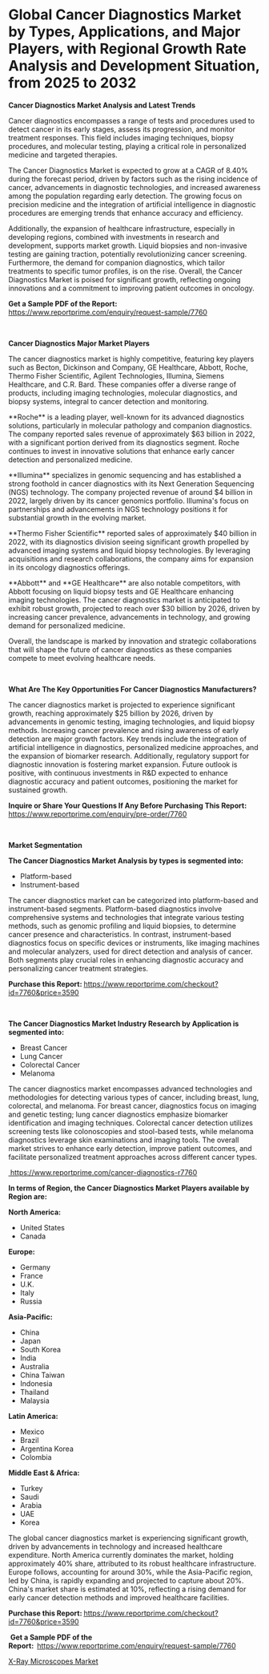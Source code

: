 <p><h1>Global Cancer Diagnostics Market by Types, Applications, and Major Players, with Regional Growth Rate Analysis and Development Situation, from 2025 to 2032</h1></p><p><strong>Cancer Diagnostics Market Analysis and Latest Trends</strong></p>
<p><p>Cancer diagnostics encompasses a range of tests and procedures used to detect cancer in its early stages, assess its progression, and monitor treatment responses. This field includes imaging techniques, biopsy procedures, and molecular testing, playing a critical role in personalized medicine and targeted therapies.</p><p>The Cancer Diagnostics Market is expected to grow at a CAGR of 8.40% during the forecast period, driven by factors such as the rising incidence of cancer, advancements in diagnostic technologies, and increased awareness among the population regarding early detection. The growing focus on precision medicine and the integration of artificial intelligence in diagnostic procedures are emerging trends that enhance accuracy and efficiency.</p><p>Additionally, the expansion of healthcare infrastructure, especially in developing regions, combined with investments in research and development, supports market growth. Liquid biopsies and non-invasive testing are gaining traction, potentially revolutionizing cancer screening. Furthermore, the demand for companion diagnostics, which tailor treatments to specific tumor profiles, is on the rise. Overall, the Cancer Diagnostics Market is poised for significant growth, reflecting ongoing innovations and a commitment to improving patient outcomes in oncology.</p></p>
<p><strong>Get a Sample PDF of the Report:&nbsp;</strong> <a href="https://www.reportprime.com/enquiry/request-sample/7760?utm_campaign=3101&utm_medium=2&utm_source=Github&utm_content=ia&utm_term=19032025&utm_id=cancer-diagnostics">https://www.reportprime.com/enquiry/request-sample/7760</a></p>
<p>&nbsp;</p>
<p><strong>Cancer Diagnostics Major Market Players</strong></p>
<p><p>The cancer diagnostics market is highly competitive, featuring key players such as Becton, Dickinson and Company, GE Healthcare, Abbott, Roche, Thermo Fisher Scientific, Agilent Technologies, Illumina, Siemens Healthcare, and C.R. Bard. These companies offer a diverse range of products, including imaging technologies, molecular diagnostics, and biopsy systems, integral to cancer detection and monitoring.</p><p>**Roche** is a leading player, well-known for its advanced diagnostics solutions, particularly in molecular pathology and companion diagnostics. The company reported sales revenue of approximately $63 billion in 2022, with a significant portion derived from its diagnostics segment. Roche continues to invest in innovative solutions that enhance early cancer detection and personalized medicine.</p><p>**Illumina** specializes in genomic sequencing and has established a strong foothold in cancer diagnostics with its Next Generation Sequencing (NGS) technology. The company projected revenue of around $4 billion in 2022, largely driven by its cancer genomics portfolio. Illumina's focus on partnerships and advancements in NGS technology positions it for substantial growth in the evolving market.</p><p>**Thermo Fisher Scientific** reported sales of approximately $40 billion in 2022, with its diagnostics division seeing significant growth propelled by advanced imaging systems and liquid biopsy technologies. By leveraging acquisitions and research collaborations, the company aims for expansion in its oncology diagnostics offerings.</p><p>**Abbott** and **GE Healthcare** are also notable competitors, with Abbott focusing on liquid biopsy tests and GE Healthcare enhancing imaging technologies. The cancer diagnostics market is anticipated to exhibit robust growth, projected to reach over $30 billion by 2026, driven by increasing cancer prevalence, advancements in technology, and growing demand for personalized medicine. </p><p>Overall, the landscape is marked by innovation and strategic collaborations that will shape the future of cancer diagnostics as these companies compete to meet evolving healthcare needs.</p></p>
<p>&nbsp;</p>
<p><strong>What Are The Key Opportunities For Cancer Diagnostics Manufacturers?</strong></p>
<p><p>The cancer diagnostics market is projected to experience significant growth, reaching approximately $25 billion by 2026, driven by advancements in genomic testing, imaging technologies, and liquid biopsy methods. Increasing cancer prevalence and rising awareness of early detection are major growth factors. Key trends include the integration of artificial intelligence in diagnostics, personalized medicine approaches, and the expansion of biomarker research. Additionally, regulatory support for diagnostic innovation is fostering market expansion. Future outlook is positive, with continuous investments in R&D expected to enhance diagnostic accuracy and patient outcomes, positioning the market for sustained growth.</p></p>
<p><strong>Inquire or Share Your Questions If Any Before Purchasing This Report:</strong> <a href="https://www.reportprime.com/enquiry/pre-order/7760?utm_campaign=3101&utm_medium=2&utm_source=Github&utm_content=ia&utm_term=19032025&utm_id=cancer-diagnostics">https://www.reportprime.com/enquiry/pre-order/7760</a></p>
<p>&nbsp;</p>
<p><strong>Market Segmentation</strong></p>
<p><strong>The Cancer Diagnostics Market Analysis by types is segmented into:</strong></p>
<p><ul><li>Platform-based</li><li>Instrument-based</li></ul></p>
<p><p>The cancer diagnostics market can be categorized into platform-based and instrument-based segments. Platform-based diagnostics involve comprehensive systems and technologies that integrate various testing methods, such as genomic profiling and liquid biopsies, to determine cancer presence and characteristics. In contrast, instrument-based diagnostics focus on specific devices or instruments, like imaging machines and molecular analyzers, used for direct detection and analysis of cancer. Both segments play crucial roles in enhancing diagnostic accuracy and personalizing cancer treatment strategies.</p></p>
<p><strong>Purchase this Report:&nbsp;</strong><a href="https://www.reportprime.com/checkout?id=7760&price=3590&utm_campaign=3101&utm_medium=2&utm_source=Github&utm_content=ia&utm_term=19032025&utm_id=cancer-diagnostics">https://www.reportprime.com/checkout?id=7760&price=3590</a></p>
<p>&nbsp;</p>
<p><strong>The Cancer Diagnostics Market Industry Research by Application is segmented into:</strong></p>
<p><ul><li>Breast Cancer</li><li>Lung Cancer</li><li>Colorectal Cancer</li><li>Melanoma</li></ul></p>
<p><p>The cancer diagnostics market encompasses advanced technologies and methodologies for detecting various types of cancer, including breast, lung, colorectal, and melanoma. For breast cancer, diagnostics focus on imaging and genetic testing; lung cancer diagnostics emphasize biomarker identification and imaging techniques. Colorectal cancer detection utilizes screening tests like colonoscopies and stool-based tests, while melanoma diagnostics leverage skin examinations and imaging tools. The overall market strives to enhance early detection, improve patient outcomes, and facilitate personalized treatment approaches across different cancer types.</p></p>
<p><a href="https://www.reportprime.com/cancer-diagnostics-r7760?utm_campaign=3101&utm_medium=2&utm_source=Github&utm_content=ia&utm_term=19032025&utm_id=cancer-diagnostics">&nbsp;https://www.reportprime.com/cancer-diagnostics-r7760</a></p>
<p><strong>In terms of Region, the Cancer Diagnostics Market Players available by Region are:</strong></p>
<p>
    <p> <strong> North America: </strong>
        <ul>
            <li>United States</li>
            <li>Canada</li>
        </ul>
        </p> 
    <p> <strong> Europe: </strong>
        <ul>
            <li>Germany</li>
            <li>France</li>
            <li>U.K.</li>
            <li>Italy</li>
            <li>Russia</li>
        </ul>
        </p> 
    <p> <strong> Asia-Pacific: </strong>
        <ul>
            <li>China</li>
            <li>Japan</li>
            <li>South Korea</li>
            <li>India</li>
            <li>Australia</li>
            <li>China Taiwan</li>
            <li>Indonesia</li>
            <li>Thailand</li>
            <li>Malaysia</li>
        </ul>
        </p> 
    <p> <strong> Latin America: </strong>
        <ul>
            <li>Mexico</li>
            <li>Brazil</li>
            <li>Argentina Korea</li>
            <li>Colombia</li>
        </ul>
        </p> 
    <p> <strong> Middle East & Africa: </strong>
        <ul>
            <li>Turkey</li>
            <li>Saudi</li>
            <li>Arabia</li>
            <li>UAE</li>
            <li>Korea</li>
        </ul>
    </p>
    </p>
<p><p>The global cancer diagnostics market is experiencing significant growth, driven by advancements in technology and increased healthcare expenditure. North America currently dominates the market, holding approximately 40% share, attributed to its robust healthcare infrastructure. Europe follows, accounting for around 30%, while the Asia-Pacific region, led by China, is rapidly expanding and projected to capture about 20%. China's market share is estimated at 10%, reflecting a rising demand for early cancer detection methods and improved healthcare facilities.</p></p>
<p><strong>Purchase this Report: </strong><a href="https://www.reportprime.com/checkout?id=7760&price=3590&utm_campaign=3101&utm_medium=2&utm_source=Github&utm_content=ia&utm_term=19032025&utm_id=cancer-diagnostics">https://www.reportprime.com/checkout?id=7760&price=3590</a></p>
<p>&nbsp;<strong>Get a Sample PDF of the Report:&nbsp;&nbsp;</strong><a href="https://www.reportprime.com/enquiry/request-sample/7760?utm_campaign=3101&utm_medium=2&utm_source=Github&utm_content=ia&utm_term=19032025&utm_id=cancer-diagnostics">https://www.reportprime.com/enquiry/request-sample/7760</a></p>
<p><strong></strong></p>
<p><p><a href="https://github.com/bramsklizas/Market-Research-Report-List-1/blob/main/x-ray-microscopes-market.md?utm_campaign=3101&utm_medium=2&utm_source=Github&utm_content=ia&utm_term=19032025&utm_id=cancer-diagnostics">X-Ray Microscopes Market</a></p></p>